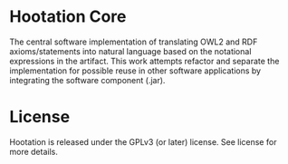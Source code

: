 # Hootation Core

The central software implementation of translating OWL2 and RDF axioms/statements into natural language based on the notational expressions in the artifact. This work attempts refactor and separate the implementation for possible reuse in other software applications by integrating the software component (.jar).


# License

Hootation is released under the GPLv3 (or later) license. See license for more details.